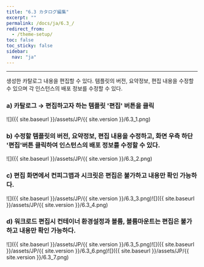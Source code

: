 ```yaml
---
title: "6.3 カタログ編集"
excerpt: ""
permalink: /docs/ja/6.3_/
redirect_from:
  - /theme-setup/
toc: false
toc_sticky: false
sidebar:
  nav: "ja"
---
```


---
생성한 카탈로그 내용을 편집할 수 있다. 템플릿의 버전, 요약정보, 편집 내용을 수정할 수 있으며 각 인스턴스의 배포 정보를 수정할 수 있다.

### a\) 카탈로그 → 편집하고자 하는 템플릿 '편집' 버튼을 클릭
![]({{ site.baseurl }}/assets/JP/{{ site.version }}/6.3_1.png)

### b\) 수정할 템플릿의 버전, 요약정보, 편집 내용을 수정하고, 화면 우측 하단 '편집'버튼 클릭하여 인스턴스의 배포 정보를 수정할 수 있다.
![]({{ site.baseurl }}/assets/JP/{{ site.version }}/6.3_2.png)

### c\) 편집 화면에서 컨피그맵과 시크릿은 편집은 불가하고 내용만 확인 가능하다.
![]({{ site.baseurl }}/assets/JP/{{ site.version }}/6.3_3.png)![]({{ site.baseurl }}/assets/JP/{{ site.version }}/6.3_4.png)

### d\) 워크로드 편집시 컨테이너 환경설정과 볼륨, 볼륨마운트는 편집은 불가하고 내용만 확인 가능하다.
![]({{ site.baseurl }}/assets/JP/{{ site.version }}/6.3_5.png)![]({{ site.baseurl }}/assets/JP/{{ site.version }}/6.3_6.png)![]({{ site.baseurl }}/assets/JP/{{ site.version }}/6.3_7.png)
